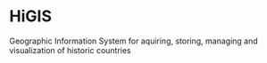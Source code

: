 # HiGIS
Geographic Information System for aquiring, storing, managing and visualization of historic countries
